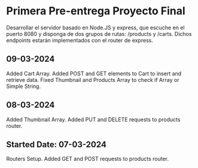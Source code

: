 # Primera Pre-entrega Proyecto Final

Desarrollar el servidor basado en Node.JS y express, que escuche en el puerto 8080 y disponga de dos grupos de rutas: /products y /carts. Dichos endpoints estarán implementados con el router de express.

## 09-03-2024

Added Cart Array.
Added POST and GET elements to Cart to insert and retrieve data.
Fixed Thumbnail and Products Array to check if Array or Simple String.

## 08-03-2024

Added Thumbnail Array.
Added PUT and DELETE requests to products router.

## Started Date: 07-03-2024

Routers Setup.
Added GET and POST requests to products router.